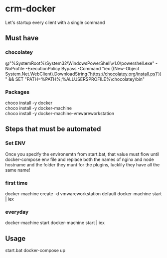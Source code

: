 # crm-docker

Let's startup every client with a single command

## Must have

### chocolatey
@"%SystemRoot%\System32\WindowsPowerShell\v1.0\powershell.exe" -NoProfile -ExecutionPolicy Bypass -Command "iex ((New-Object System.Net.WebClient).DownloadString('https://chocolatey.org/install.ps1'))" && SET "PATH=%PATH%;%ALLUSERSPROFILE%\chocolatey\bin"

### Packages

choco install -y docker  
choco install -y docker-machine  
choco install -y docker-machine-vmwareworkstation  

## Steps that must be automated

### Set ENV

Once you specify the environemtn from start.bat, that value must flow until docker-compose env file and replace both the names of nginx and node hostname and the folder they munt for the plugins, lucklily they have all the same name!

### first time
docker-machine create -d vmwareworkstation default
docker-machine start | iex

### everyday
docker-machine start
docker-machine start | iex

## Usage

start.bat
docker-compose up

